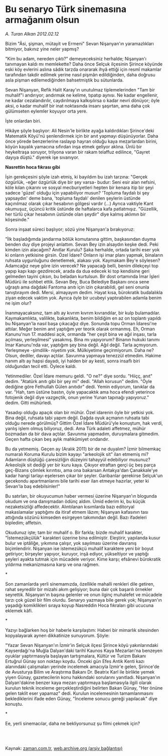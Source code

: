 # Bu senaryo Türk sinemasına armağanım olsun

*A. Turan Alkan 2012.02.12*

<td class="columnist-detail">
<p>Bizim "Âsi, şişman, mütayit ve Ermeni" Sevan Nişanyan'ın yaramazlıkları bitmiyor, bakınız yine neler yapmış?</p>
<p>
<div id="haberMetinDiv">
<p>"Kim bu adam, nereden çıktı?" demeyeceksiniz herhalde; Nişanyan'ı tanımayan kaldı mı memlekette? Daha önce Selçuk ilçesinin Şirince köyünde eski köy evlerini aslına sâdık tarzda onararak ihyâ ettiği için resmî makamlar tarafından takdir edilmek yerine nasıl pişmân edildiğinden, daha doğrusu asla pişman edilemediğinden bahsetmiştik bu sütunlarda.
<p>Sevan Nişanyan, Refik Halit Karay'ın unutulmaz tiplemelerinden "Tam bir muhalif"i andırıyor; andırmak ne kelime, tıpatıp aynısı. Ne kadar engellenir, ne kadar cezalandırılır, caydırılmaya kalkışılırsa o kadar nevri dönüyor; öyle aksi, o kadar muhalif bir inat noktasında insanı şaşırtan, ama daha çok gülümseten eylemler koyuyor orta yere.
<p>İşte onlardan biri.
<p>Hikâye şöyle başlıyor: Ali Nesin'le birlikte ayağa kaldırdıkları Şirince'deki Matematik Köyü'nü şenlendirmek için bir anıt yapmayı düşünüyorlar. Daha önce yörede benzerlerine raslayıp hayran olduğu kaya mezarlardan birini, köyün kayalık yamacına sıfırdan inşa etmek geliyor aklına. Ünlü bir heykeltraşa soruyor, trilyona varan bir rakam telaffuz edilince, "Gayret dayıya düştü." diyerek işe sıvanıyor.
<p><b>Nasrettin hoca fıkrası gibi</b>
<p>İşin gerekçesini şöyle izah etmiş, ki bayıldım bu izah tarzına: "Gerçek özgürlük, -eğer özgürlük diye bir şey varsa- budur: Seni esir alan nefsini, köle kılan çıkarını ve sosyal mecburiyetleri hepten bir kenara itip bir şeyi sadece 'güzel' olduğu için yapabiliyor musun? 'Topluma faydalı bi şey yapsaydın' deme bana, 'topluma faydalı' denilen şeylerin üstünde kaçınılmaz olarak çıkar hesabının gölgesi vardır (...) Ayrıca vaktiyle Kant okumuşuz, üçüncü kritik üstünde de haftalarca kafa patlatmışız. "Güzellik, her türlü çıkar hesabının üstünde olan şeydir" diye kalmış aklımın bir köşesinde."
<p>Sonra inşaat süreci başlıyor; sözü yine Nişanyan'a bırakıyoruz:
<p>"İlk başladığımda jandarma bölük komutanına gittim, başkasından duyma benden duy diye projeyi anlattım. Sevan Bey izin alsaydın keşke dedi. Peki kimden izin alacağım? Anıtlar Kurulu? Şaka herhalde, ortada tarihi eser yok ki onların yetkisine girsin. Özel İdare? Onların işi imar planı yapmak, binaların ruhsata uygunluğunu denetlemek, alakası yok. Kaymakam Bey'e söylesen? Adamcağız neye göre izin verecek? Ne yapacağı belli, benim dilekçeyi top yapıp kapı kapı gezdirecek, arada da dua edecek ki top kendisine geri gelmeden tayini çıksın, bu beladan kurtulsun. Bir dost ortamında İmar İşleri Müdürü ile sohbet ettik. Sevan Bey, Buca Belediye Başkanı onca sene uğraştı ama dağdaki Fantoma anıtı için izin çıkarabildi, gel seni onunla tanıştırayım dedi. Mersi, almayayım dedim. Hayat kısa, bürokratik budalalıkla ziyan edecek vaktim yok. Ayrıca öyle bir ucubeyi yaptırabilen adamla benim ne işim olur?
<p>İnanmayacaksınız, tam altı ay kıvrım kıvrım kıvrandılar, bir kulp bulamadılar. Kaymakamlıkta, valilikte, bakanlıkta, benim bildiğim en az on toplantı yapıldı bu Nişanyan'la nasıl başa çıkacağız diye. Sonunda topu Orman İdaresi'ne attılar. Meğer benim anıt yaptığım yer teorik olarak ormanmış. Eh, Orman Kanunu'nun 17. maddesi açık, ormanda "her çeşit bina ve ağıl inşası, tarla açılması, yerleşilmesi" yasakmış. Bina mı yapıyorum? Binanın hukuki tanımı İmar Kanunu'nda var, yaptığım şey bina değil. Ağıl değil. Tarla açmıyorum. Yerleşmeye -şimdilik- niyetim yok. Mülkiyetime geçirmiyorum. Daha ne? Olsun, dediler, davayı açtılar. Savunma yapmaya tenezzül etmedim. Hakime hanım altı ay hapsi dayadı, iyi halden bir ay kesti, sonra insaflı biri olduğundan tecil etti. Öylece kaldı.
<p>Yetinmediler. Özel İdare memuru geldi. "O ne?" diye sordu. "Hiiçç, anıt" dedim. "Atatürk anıtı gibi bir şey mi" dedi. "Allah korusun" dedim. "Öyle dediğine göre Fethullah Gülen anıtıdır" dedi. Yemin ediyorum, tanıklar da var. "Hah, tam üstüne bastın, öyle yapacaktık ama hoca efendi yeterince fotojenik değil diye vazgeçtik, onun yerine Yunan tapınağı yapıyoruz." dedim. Gitti mühürledi.
<p>Yasadışı olduğu apaçık olan bir mühür. Özel idarenin öyle bir yetkisi yok. Bina değil, ruhsata tabi yapım değil. Dağda oyuk açmanın ruhsata tabi olduğu nerede görülmüş? Gittim Özel İdare Müdürü'yle konuştum, hak verdi, yanlış işlem olmuş biliyoruz, dedi. Ama Türk adaleti affetmez, mühür bozmadan da bir dava açtılar. Savunma yapmadım, duruşmalara gitmedim. Geçen hafta çıkan beş aylık mahkûmiyet ondandır. 
<p>Bu da yetmemiş. Geçen ay (Aralık 2011) bir de ne duyalım? İzmir bilmemkaç numaralı Koruma Kurulu bizim kayayı "arkeolojik sit" ilan etmemiş mi? Adamların düştüğü çaresizliğin düzeyini tahayyül edebiliyor musunuz? Arkeolojik sit dediği yer bir kuru kaya. Çıkıyor etraftan gerçi üç beş parça geç-Bizans çömlek kırıntısı, ama ona bakarsan Antakya'dan Çanakkale'ye kadar hangi tarlayı eşelersen çıkar bir şeyler. Garibanlar gerekirse Selçuk'un gecekondu apartmanlarını bile tarihi eser ilan etmeye hazırlar, yeter ki Sevan'la baş edebilsinler!"
<p>Bu satırları, bir okuyucumun haber vermesi üzerine Nişanyan'ın blogunda okudum ve ona danışmadan ödünç aldım. Ümid ederim ki, bu küçük nezaketsizliği affedecektir. Alıntılanan kısımlarda bazı editoryal makaslamalar yaptığımı da itiraf etmem lâzım; Nişanyan kafasının tası attığında sözünü kimseden esirgeyen takımından değil. Bazı ifadeleri bipledim; affetsin.
<p>Okudunuz işte; tam bir muhalif o. Bir farkla; bizde muhalif karakter, "İstemezükçülük" karakteri üzerine bina edilmiştir. Eleştirir, yapılanda kusur bulur ve iptâliğe, yıkımına çalışır, yok sayılması üzerine davranış biçimlendirir. Nişanyan ise istemezükçü muhalif karaktere yeni bir boyut getiriyor; birşeyler yapıyor, kuruyor, inşâ ediyor, yükseltiyor ve yaptığı şeyleri ayakta tutmak için mücadele veriyor. Kime karşı; efsânevi bürokratik yıldırma mekanizmasına karşı ve ona rağmen.
<p>*
<p>Son zamanlarda yerli sinemamızda, özellikle mahalli renkleri dile getiren, rahat seyredilir bir mizahi akım gelişiyor; buna dair çok başarılı örnekler seyrettik. Nişanyan'ın başına gelenler ve onun ilginç muhalefet ve mücadele tarzı çok güzel bir film olurdu. Senaryo yazmaya bile gerek yok; Nişanyan'ın yaşadığı komiklikleri sıraya koyup Nasreddin Hoca fıkraları gibi ucucuna eklemek kâfi.
<p>*
<p>Yazıyı bağlarken hoş bir haberle karşılaştım: Haberi bir mimarlık sitesinden kopyalayarak aynen dikkatinize sunuyorum. Şöyle:
<p>"Yazar Sevan Nişanyan'ın İzmir'in Selçuk ilçesi Şirince köyü yakınlarındaki Kayserdağı'na Muğla Dalyan'daki tarihî Kaunos Kaya Mezarları'na benzeyen oyuklar yaptırmasıyla başlayan tartışmalara, Kültür ve Turizm Bakanı Ertuğrul Günay son noktayı koydu. Önceki gün Efes Antik Kenti kazı alanındaki çalışmaları yerinde incelemek amacıyla İzmir'e gelen, Şirince'de de Avusturya Bilim ve Araştırma Bakanı Dr. Beatrix Karl ile birlikte yemek yiyen Günay, gazetecilerin konu hakkındaki sorularını yanıtladı. Nişanyan'ın Dalyan'dakine benzer kaya mezarı yaptırmaya başlamasıyla ilgili olarak kurulun teknik inceleme gerçekleştirdiğini belirten Bakan Günay, "Her önüne gelen taklit eser yapamaz" dedi. Kurulun incelemesinin tamamlanmasını beklediklerini ifade eden Günay, "İnceleme sonucu gereği yapılacak" diye konuştu.
<p>*
<p>Ee, yerli sinemacılar, daha ne bekliyorsunuz şu filmi çekmek için? </p></p></p></p></p></p></p></p></p></p></p></p></p></p></p></p></p></p></p></p></p></div>
</p>


<p><br>
		 </br></p></td>

Kaynak: [zaman.com.tr](http://zaman.com.tr/yazar.do?yazino=1243704), [web.archive.org (arşiv bağlantısı)](http://web.archive.org/web/20120215192433/http://www.zaman.com.tr:80/yazar.do?yazino=1243704)

